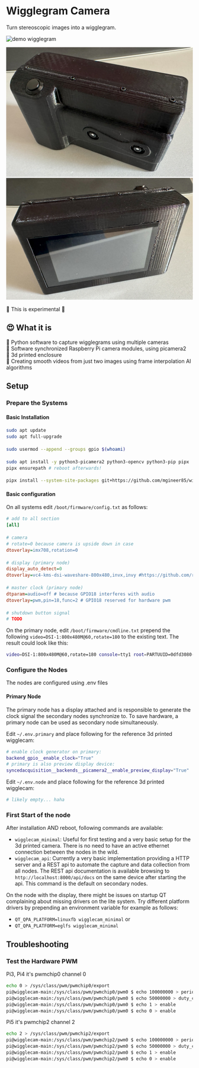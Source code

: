# Wigglegram Camera

Turn stereoscopic images into a wigglegram.

![demo wigglegram](https://raw.githubusercontent.com/photobooth-app/wigglecam/main/assets/wigglegram-demo1.gif)

![DIY wigglegram camera 3d printed](https://raw.githubusercontent.com/photobooth-app/wigglecam/main/assets/cam1.jpg)
![DIY wigglegram camera 3d printed](https://raw.githubusercontent.com/photobooth-app/wigglecam/main/assets/cam2.jpg)

🧪 This is experimental 🧪

## 😍 What it is

🧪 Python software to capture wigglegrams using multiple cameras  
🧪 Software synchronized Raspberry Pi camera modules, using picamera2  
🧪 3d printed enclosure  
🧪 Creating smooth videos from just two images using frame interpolation AI algorithms  

## Setup

### Prepare the Systems

#### Basic Installation

```sh
sudo apt update
sudo apt full-upgrade

sudo usermod --append --groups gpio $(whoami)

sudo apt install -y python3-picamera2 python3-opencv python3-pip pipx
pipx ensurepath # reboot afterwards!

pipx install --system-site-packages git+https://github.com/mgineer85/wigglecam.git
```

#### Basic configuration

On all systems edit `/boot/firmware/config.txt` as follows:

```ini
# add to all section
[all]

# camera
# rotate=0 because camera is upside down in case
dtoverlay=imx708,rotation=0

# display (primary node)
display_auto_detect=0
dtoverlay=vc4-kms-dsi-waveshare-800x480,invx,invy #https://github.com/raspberrypi/linux/issues/6414

# master clock (primary node)
dtparam=audio=off # because GPIO18 interferes with audio
dtoverlay=pwm,pin=18,func=2 # GPIO18 reserved for hardware pwm

# shutdown button signal
# TODO
```

On the primary node, edit `/boot/firmware/cmdline.txt` prepend the following `video=DSI-1:800x480M@60,rotate=180` to the existing text. The result could look like this:

```sh
video=DSI-1:800x480M@60,rotate=180 console=tty1 root=PARTUUID=0dfd3080-02 rootfstype=ext4 fsck.repair=yes rootwait cfg80211.ieee80211_regdom=DE
```

### Configure the Nodes

The nodes are configured using .env files

#### Primary Node

The primary node has a display attached and is responsible to generate the clock signal the secondary nodes synchronize to. To save hardware, a primary node can be used as secondary node simultaneously.

Edit `~/.env.primary` and place following for the reference 3d printed wigglecam:

```sh
# enable clock generator on primary:
backend_gpio__enable_clock="True"
# primary is also preview display device:
syncedacquisition__backends__picamera2__enable_preview_display="True"
```

Edit `~/.env.node` and place following for the reference 3d printed wigglecam:

```sh
# likely empty... haha
```

### First Start of the node

After installation AND reboot, following commands are available:

- `wigglecam_minimal`: Useful for first testing and a very basic setup for the 3d printed camera. There is no need to have an active ethernet connection between the nodes in the wild.
- `wigglecam_api`: Currently a very basic implementation providing a HTTP server and a REST api to automate the capture and data collection from all nodes. The REST api documentation is available browsing to `http://localhost:8000/api/docs` on the same device after starting the api. This command is the default on secondary nodes.

On the node with the display, there might be issues on startup QT complaining about missing drivers on the lite system. Try different platform drivers by prepending an environment variable for example as follows:

- `QT_QPA_PLATFORM=linuxfb wigglecam_minimal` or
- `QT_QPA_PLATFORM=eglfs wigglecam_minimal`

## Troubleshooting

### Test the Hardware PWM

Pi3, Pi4 it's pwmchip0 channel 0

```sh
echo 0 > /sys/class/pwm/pwmchip0/export
pi@wigglecam-main:/sys/class/pwm/pwmchip0/pwm0 $ echo 100000000 > period
pi@wigglecam-main:/sys/class/pwm/pwmchip0/pwm0 $ echo 50000000 > duty_cycle
pi@wigglecam-main:/sys/class/pwm/pwmchip0/pwm0 $ echo 1 > enable
pi@wigglecam-main:/sys/class/pwm/pwmchip0/pwm0 $ echo 0 > enable
```

Pi5 it's pwmchip2 channel 2

```sh
echo 2 > /sys/class/pwm/pwmchip2/export
pi@wigglecam-main:/sys/class/pwm/pwmchip2/pwm0 $ echo 100000000 > period
pi@wigglecam-main:/sys/class/pwm/pwmchip2/pwm0 $ echo 50000000 > duty_cycle
pi@wigglecam-main:/sys/class/pwm/pwmchip2/pwm0 $ echo 1 > enable
pi@wigglecam-main:/sys/class/pwm/pwmchip2/pwm0 $ echo 0 > enable
```
